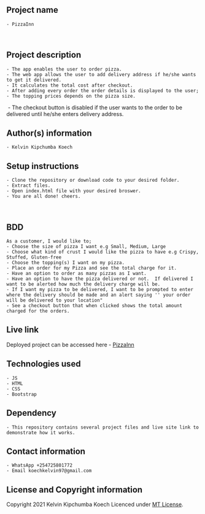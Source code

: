 ## Project name
    - PizzaInn
​
## Project description
    - The app enables the user to order pizza.
    - The web app allows the user to add delivery address if he/she wants to get it delivered.
    - It calculates the total cost after checkout.
    - After adding every order the order details is displayed to the user;
    - The topping prices depends on the pizza size.
​    - The checkout button is disabled if the user wants to the order to be delivered until he/she enters delivery address.
## Author(s) information
    - Kelvin Kipchumba Koech
  
## Setup instructions
    - Clone the repository or download code to your desired folder.
    - Extract files.
    - Open index.html file with your desired broswer.
    - You are all done! cheers.
​
## BDD 
    As a customer, I would like to;
    - Choose the size of pizza I want e.g Small, Medium, Large
    - Choose what kind of crust I would like the pizza to have e.g Crispy, Stuffed, Gluten-free
    - Choose the topping(s) I want on my pizza.
    - Place an order for my Pizza and see the total charge for it.
    - Have an option to order as many pizzas as I want.
    - Have an option to have the pizza delivered or not.  If delivered I want to be alerted how much the delivery charge will be.
    - If I want my pizza to be delivered, I want to be prompted to enter where the delivery should be made and an alert saying '' your order will be delivered to your location"
    - See a checkout button that when clicked shows the total amount charged for the orders.
  
## Live link
   Deployed project can be accessed here -  [PizzaInn](https://k-koech.github.io/PizzaInn/)
   
## Technologies used
    - JS
    - HTML
    - CSS
    - Bootstrap

## Dependency
    - This repository contains several project files and live site link to demonstrate how it works.
## Contact information
    - WhatsApp +254725801772
    - Email koechkelvin97@gmail.com
  
## License and Copyright information
   Copyright 2021 Kelvin Kipchumba Koech
   Licenced under [MT License](https://github.com/k-koech/PizzaInn/blob/master/LICENCE.md).
  